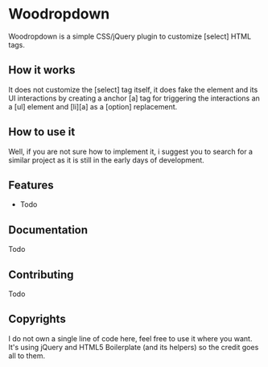 # Woodropdown

Woodropdown is a simple CSS/jQuery plugin to customize [select] HTML tags.


## How it works

It does not customize the [select] tag itself, it does fake the element and its UI interactions by creating a anchor [a] tag for triggering
the interactions an a [ul] element and [li][a] as a [option] replacement.

## How to use it

Well, if you are not sure how to implement it, i suggest you to search for a similar project as it is still in the early days of development.

## Features

* Todo


## Documentation

Todo


## Contributing

Todo

## Copyrights

I do not own a single line of code here, feel free to use it where you want. It's using jQuery and HTML5 Boilerplate (and its helpers) so
the credit goes all to them.